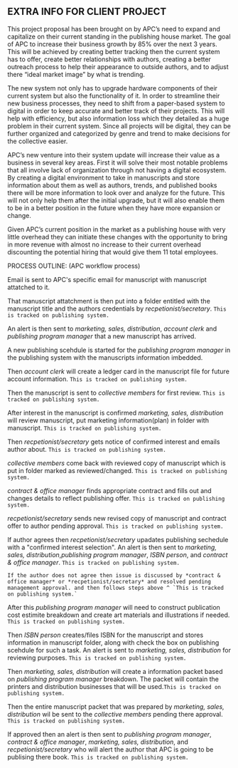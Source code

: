 ## EXTRA INFO FOR CLIENT PROJECT

This project proposal has been brought on by APC’s need to expand and capitalize on their current standing in the publishing house market. The goal of APC to increase their business growth by 85% over the next 3 years. This will be achieved by creating better tracking then the current system has to offer, create better relationships with authors, creating a better outreach process to help their appearance to outside authors, and to adjust there “ideal market image” by what is trending.

The new system not only has to upgrade hardware components of their current system but also the functionality of it. In order to streamline their new business processes, they need to shift from a paper-based system to digital in order to keep accurate and better track of their projects. This will help with efficiency, but also information loss which they detailed as a huge problem in their current system. Since all projects will be digital, they can be further organized and categorized by genre and trend to make decisions for the collective easier.

APC’s new venture into their system update will increase their value as a business in several key areas. First it will solve their most notable problems that all involve lack of organization through not having a digital ecosystem. By creating a digital environment to take in manuscripts and store information about them as well as authors, trends, and published books there will be more information to look over and analyze for the future. This will not only help them after the initial upgrade, but it will also enable them to be in a better position in the future when they have more expansion or change.

Given APC’s current position in the market as a publishing house with very little overhead they can initiate these changes with the opportunity to bring in more revenue with almost no increase to their current overhead discounting the potential hiring that would give them 11 total employees.


PROCESS OUTLINE: (APC workflow process)

  Email is sent to APC's specific email for manuscript with manuscript attatched to it.

  That manuscript attatchment is then put into a folder entitled with the manuscript title and the authors credentials by *recpetionist/secretary*. `This is tracked on publishing system.`

  An alert is then sent to *marketing, sales, distribution*, *account clerk* and *publishing program manager* that a new manuscript has arrived.

  A new publishing scehdule is started for the *publishing program manager* in the publishing system with the manuscripts information imbedded.

  Then *account clerk* will create a ledger card in the manuscript file for future account information. `This is tracked on publishing system.`

  Then the manuscript is sent to *collective members* for first review. `This is tracked on publishing system.`

  After interest in the manuscript is confirmed *marketing, sales, distribution* will review manuscript, put marketing information(plan) in folder with manuscript. `This is tracked on publishing system.`

  Then *recpetionist/secretary* gets notice of confirmed interest and emails author about. `This is tracked on publishing system.`

  *collective members* come back with reviewed copy of manuscript which is put in folder marked as reviewed/changed. `This is tracked on publishing system.`

  *contract & office manager* finds appropriate contract and fills out and changes details to reflect publishing offer. `This is tracked on publishing system.`

  *recpetionist/secretary* sends new revised copy of manuscript and contract offer to author pending approval. `This is tracked on publishing system.`

  If author agrees then *recpetionist/secretary* upadates publishing sechedule with a "confirmed interest selection". An alert is then sent to *marketing, sales, distribution*,*publishing program manager*, *ISBN person*, and *contract & office manager*. `This is tracked on publishing system.`

    If the author does not agree then issue is discussed by *contract & office manager* or *recpetionist/secretary* and resolved pending management approval. and then follows steps above ^ `This is tracked on publishing system.`

  After this *publishing program manager* will need to construct publication cost estimite breakdown and create art materials and illustrations if needed. `This is tracked on publishing system.`

  Then *ISBN person* creates/files ISBN for the manuscript and stores information in manuscript folder, along with check the box on publishing scehdule for such a task. An alert is sent to *marketing, sales, distribution* for reviewing purposes. `This is tracked on publishing system.`

  Then *marketing, sales, distribution* will create a information packet based on *publishing program manager* breakdown. The packet will contain the printers and distribution businesses that will be used.`This is tracked on publishing system.`

  Then the entire manuscript packet that was prepared by *marketing, sales, distribution* wil be sent to the *collective members* pending there approval. `This is tracked on publishing system.`

  If approved then an alert is then sent to *publishing program manager*, *contract & office manager*, *marketing, sales, distribution*, and *recpetionist/secretary* who will alert the author that APC is going to be publising there book. `This is tracked on publishing system.`
